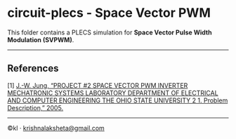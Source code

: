 # circuit-plecs - Space Vector PWM

This folder contains a PLECS simulation for **Space Vector Pulse Width Modulation (SVPWM)**.  

<!-- ---

## Key Components
- **Sinusoidal Reference Signal**: A low-frequency sine wave.
- **Carrier Signal**: A high-frequency triangular signal.
- **PWM Generation**: Logic to compare the reference and carrier, generating the appropriate PWM signal. -->

---


## References
[1] [J.-W. Jung, “PROJECT #2 SPACE VECTOR PWM INVERTER MECHATRONIC SYSTEMS LABORATORY DEPARTMENT OF ELECTRICAL AND COMPUTER ENGINEERING THE OHIO STATE UNIVERSITY 2 1. Problem Description,” 2005.](https://mitchellthompkins.com/files/motors_and_drives/spacevector_pwm_inverter.pdf) 

---

©kl · krishnalaksheta@gmail.com